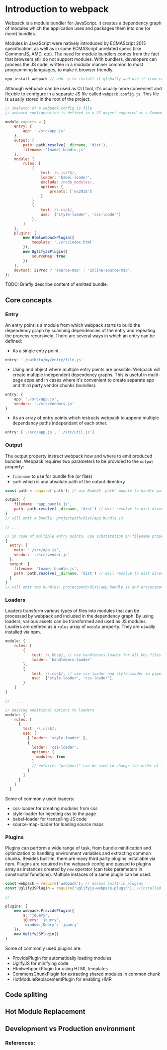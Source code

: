 # Introduction to webpack

Webpack is a module bundler for JavaScript. It creates a dependency graph of modules which the application uses and packages them into one (or more) bundles. 

Modules in JavaScript were natively introduced by ECMAScript 2015 specification, as well as in some ECMAScript unrelated specs (like CommonJS, AMD, etc). The need for module bundlers comes from the fact that browsers still do not support modules. With bundlers, developers can process the JS code, written in a modular manner common to most programming languages, to make it browser friendly. 

```js
npm install webpack // add -g to install it globally and use it from command line
```

Although webpack can be used as CLI tool, it's usually more convenient and flexible to configure in a separate JS file called `webpack.config.js`. This file is usually stored in the root of the project.

```js
// skeleton of a webpack.config.js file
// webpack configuration is defined in a JS object exported as a CommonJS module

module.exports = {
    entry: {
        app: './src/app.js'
    },
    output: {
        path: path.resolve(__dirname, 'dist'),
        filename: '[name].bundle.js'
    },
    module: {
        rules: [
            {
                test: /\.jsx?$/,
                loader: 'babel-loader',
                exclude: /node_modules/,
                options: {
                    presets: ['es2015']
                }
            }
            {
                test: /\.css$/,
                use:  ['style-loader', 'css-loader']
            },
        ]
    },    
    plugins: [
    	new HtmlwebpackPlugin({
        	template: './src/index.html'
    	}),
    	new UglifyJSPlugin({
        	sourceMap: true
    	})
	],
    devtool: isProd ? 'source-map' : 'inline-source-map',
};
```

TODO: Briefly describe content of emitted bundle.


## Core concepts

### Entry

An entry point is a module from which webpack starts to build the dependency graph by scanning dependencies of the entry and repeating the process recursively. There are several ways in which an entry can be defined:
* As a single entry point.
```js
entry: './path/to/my/entry/file.js'
```
* Using and object where multiple entry points are possible. Webpack will create multiple independent dependency graphs. This is useful in multi-page apps and in cases where it's convenient to create separate app and third party vendor chunks (bundles).
```js
entry: {
	app: './src/app.js',
    vendors: './src/vendors.js'
}
```
* As an array of entry points which instructs webpack to append multiple dependancy paths independant of each other.
```js
entry: ['./src/app.js', './src/util.js']
```

### Output

The output property instruct webpack how and where to emit produced bundles. Webpack requires two parameters to be provided to the `output` property:
* `filename` to use for bundle file (or files)
* `path` which is and absolute path of the output directory

```js
const path = require('path'); // use NodeJS 'path' module to handle paths easier 

output: {
	filename: 'app.bundle.js',
    path: path.resolve(__dirname, 'dist') // will resolve to dist directory of the current location
}
// will emit a bundle: projectpath/dist/app.bundle.js

// ...

// in case of multiple entry points, use substitution in filename property to emit separate chunks
{
  entry: {
    main: './src/app.js',
    vendor: './src/vendor.js'
  },
  output: {
    filename: '[name].bundle.js',
    path: path.resolve(__dirname, 'dist') // will resolve to dist directory of the current location
  }
}
// will emit two bundles: projectpath/dist/app.bundle.js and projectpath/dist/vendor.bundle.js 
```

### Loaders

Loaders transform various types of files into modules that can be processed by webpack and included in the dependency graph. By using loaders, various assets can be transformed and used as JS modules. Loaders are defined as a `rules` array of `module` property. They are usually installed via npm.

```js
module: {
    rules: [
        {
            test: /\.hbs$/, // use handlebars-loader for all hbs files
            loader: 'handlebars-loader'
        },
        {
            test: /\.css$/, // use css-loader and style-loader in pipeline on all css files (order of application is right to left)
            use:  ['style-loader', 'css-loader'],
        }
    ]
}

// ......

// passing additional options to loaders
module: {
    rules: [
      {
        test: /\.css$/,
        use: [
          { loader: 'style-loader' },
          {
            loader: 'css-loader',
            options: {
              modules: true
            }
            // enforce: "pre/post" can be used to change the order of loader execution
          }
        ]
      }
    ]
  }
```

Some of commonly used loaders:
* css-loader for creating modules from css
* style-loader for injecting css to the page
* babel-loader for transpiling JS code
* source-map-loader for loading source maps

### Plugins

Plugins can perform a wide range of task, from bundle minification and optimization to handling environment variables and extracting common chunks. Besides built-in, there are many third party plugins installable via npm. Plugins are required in the webpack config and passed to plugins array as instances created by `new` operator (can take parameters in constructor functions). Multiple instaces of a same plugin can be used.

```js
const webpack = require('webpack'); // access built-in plugins
const UglifyJSPlugin = require('uglifyjs-webpack-plugin'); //installed via npm

// ...

plugins: [
    new webpack.ProvidePlugin({
        $: 'jquery',
        jQuery: 'jquery',
        'window.jQuery': 'jquery'
    }),
    new UglifyJSPlugin()
]
```

Some of commonly used plugins are:
* ProvidePlugin for automatically loading modules
* UglifyJS for minifying code
* HtmlwebpackPlugin for using HTML templates
* CommonsChunkPlugin for extracting shared modules in common chunk
* HotModuleReplacementPlugin for enabling HMR


## Code spliting

## Hot Module Replacement

## Development vs Production environment

### References:
